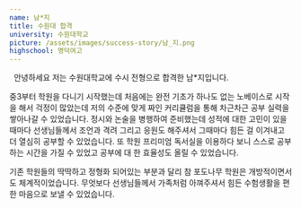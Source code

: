 ```yaml
---
name: 남*지
title: 수원대 합격
university: 수원대학교
picture: /assets/images/success-story/남_지.png
highschool: 명덕여고
--- 
```

 
안녕하세요 저는 수원대학교에 수시 전형으로 합격한 남*지입니다.

중3부터 학원을 다니기 시작했는데 처음에는 완전 기초가 하나도 없는 노베이스로 시작을 해서 걱정이 많았는데 저의 수준에 맞게 짜인 커리큘럼을 통해 차근차근 공부 실력을 쌓아나갈 수 있었습니다. 정시와 논술을 병행하여 준비했는데 성적에 대한 고민이 있을 때마다 선생님들께서 조언과 격려 그리고 응원도 해주셔서 그때마다 힘든 걸 이겨내고 더 열심히 공부할 수 있었습니다. 또 학원 프리미엄 독서실을 이용하다 보니 스스로 공부하는 시간을 가질 수 있었고 공부에 대 한 효율성도 올릴 수 있었습니다. 

기존 학원들의 딱딱하고 정형화 되어있는 부분과 달리 참 포도나무 학원은 개방적이면서도 체계적이었습니다. 무엇보다 선생님들께서 가족처럼 아껴주셔서 힘든 수험생활을 편한 마음으로 보낼 수 있었습니다.